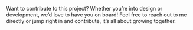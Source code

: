 Want to contribute to this project? Whether you’re into design or development, we’d love to have you on board! Feel free to reach out to me directly or jump right in and contribute, it’s all about growing together.

